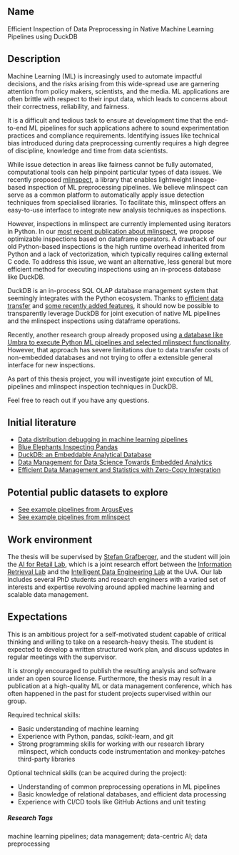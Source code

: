 ## Name
Efficient Inspection of Data Preprocessing in Native Machine Learning Pipelines using DuckDB

## Description
Machine Learning (ML) is increasingly used to automate impactful decisions, and the risks arising from this wide-spread use are garnering attention from policy makers, scientists, and the media. ML applications are often brittle with respect to their input data, which leads to concerns about their correctness, reliability, and fairness.

It is a difficult and tedious task to ensure at development time that the end-to-end ML pipelines for such applications adhere to sound experimentation practices and compliance requirements. Identifying issues like technical bias introduced during data preprocessing currently requires a high degree of discipline, knowledge and time from data scientists.

While issue detection in areas like fairness cannot be fully automated, computational tools can help pinpoint particular types of data issues. We recently proposed [mlinspect](https://github.com/stefan-grafberger/mlinspect), a library that enables lightweight lineage-based inspection of ML preprocessing pipelines. We believe mlinspect can serve as a common platform to automatically apply issue detection techniques from specialised libraries. To facilitate this, mlinspect offers an easy-to-use interface to integrate new analysis techniques as inspections.

However, inspections in mlinspect are currently implemented using iterators in Python. In our [most recent publication about mlinspect](https://stefan-grafberger.com/mlinspect-journal.pdf), we propose optimizable inspections based on dataframe operators. A drawback of our old Python-based inspections is the high runtime overhead inherited from Python and a lack of vectorization, which typically requires calling external C code. To address this issue, we want an alternative, less general but more efficient method for executing inspections using an in-process database like DuckDB. 

DuckDB is an in-process SQL OLAP database management system that seemingly integrates with the Python ecosystem. Thanks to [efficient data transfer](https://dl.acm.org/doi/pdf/10.1145/2618243.2618265) and [some recently added features](https://github.com/duckdb/duckdb/pull/3700), it should now be possible to transparently leverage DuckDB for joint execution of native ML pipelines and the mlinspect inspections using dataframe operations.

Recently, another research group already proposed using [a database like Umbra to execute Python ML pipelines and selected mlinspect functionality](https://db.in.tum.de/~schuele/data/mlinspect.pdf?lang=en). However, that approach has severe limitations due to data transfer costs of non-embedded databases and not trying to offer a extensible general interface for new inspections.

As part of this thesis project, you will investigate joint execution of ML pipelines and mlinspect inspection techniques in DuckDB.

Feel free to reach out if you have any questions.

## Initial literature
* [Data distribution debugging in machine learning pipelines](https://stefan-grafberger.com/mlinspect-journal.pdf)
* [Blue Elephants Inspecting Pandas](https://db.in.tum.de/~schuele/data/mlinspect.pdf?lang=en)
* [DuckDB: an Embeddable Analytical Database](https://duckdb.org/pdf/SIGMOD2019-demo-duckdb.pdf)
* [Data Management for Data Science Towards Embedded Analytics](https://duckdb.org/pdf/CIDR2020-raasveldt-muehleisen-duckdb.pdf)
* [Efficient Data Management and Statistics with Zero-Copy Integration](https://dl.acm.org/doi/pdf/10.1145/2618243.2618265)


## Potential public datasets to explore
* [See example pipelines from ArgusEyes](https://github.com/schelterlabs/arguseyes/tree/master/arguseyes/example_pipelines)
* [See example pipelines from mlinspect](https://github.com/stefan-grafberger/mlinspect/tree/master/example_pipelines)


## Work environment
The thesis will be supervised by [Stefan Grafberger](https://stefan-grafberger.com/), and the student will join the [AI for Retail Lab](https://stefan-grafberger.com/), which is a joint research effort between the [Information Retrieval Lab](https://irlab.science.uva.nl/) and the [Intelligent Data Engineering Lab](https://indelab.org/) at the UvA. Our lab includes several PhD students and research engineers with a varied set of interests and expertise revolving around applied machine learning and scalable data management.

## Expectations
This is an ambitious project for a self-motivated student capable of critical thinking and willing to take on a research-heavy thesis. The student is expected to develop a written structured work plan, and discuss updates in regular meetings with the supervisor.

It is strongly encouraged to publish the resulting analysis and software under an open source license. Furthermore, the thesis may result in a publication at a high-quality ML or data management conference, which has often happened in the past for student projects supervised within our group.

Required technical skills:
* Basic understanding of machine learning
* Experience with Python, pandas, scikit-learn, and git
* Strong programming skills for working with our research library mlinspect, which conducts code instrumentation and monkey-patches third-party libraries

Optional technical skills (can be acquired during the project):
* Understanding of common preprocessing operations in ML pipelines
* Basic knowledge of relational databases, and efficient data processing
* Experience with CI/CD tools like GitHub Actions and unit testing

##### Research Tags
machine learning pipelines; data management; data-centric AI; data preprocessing  
